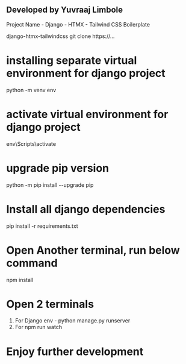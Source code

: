 ## Developed by Yuvraaj Limbole ##
Project Name - Django - HTMX - Tailwind CSS Boilerplate

django-htmx-tailwindcss
git clone https://...

# installing separate virtual environment for django project
python -m venv env

# activate virtual environment for django project
env\Scripts\activate

# upgrade pip version
python -m pip install --upgrade pip

# Install all django dependencies
pip install -r requirements.txt

# Open Another terminal, run below command
npm install

# Open 2 terminals
1. For Django env - python manage.py runserver
2. For npm run watch

# Enjoy further development